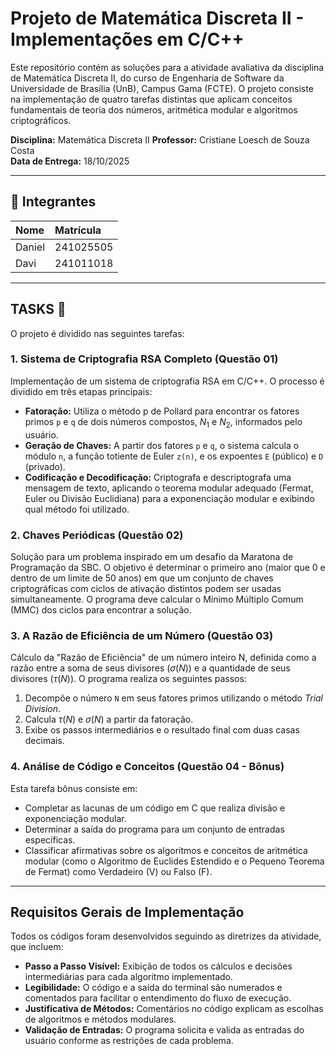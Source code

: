 # Projeto de Matemática Discreta II - Implementações em C/C++

Este repositório contém as soluções para a atividade avaliativa da disciplina de Matemática Discreta II, do curso de Engenharia de Software da Universidade de Brasília (UnB), Campus Gama (FCTE). O projeto consiste na implementação de quatro tarefas distintas que aplicam conceitos fundamentais de teoria dos números, aritmética modular e algoritmos criptográficos.

**Disciplina:** Matemática Discreta II
**Professor:** Cristiane Loesch de Souza Costa   
**Data de Entrega:** 18/10/2025 

---

## 👥 Integrantes

| Nome   | Matrícula  |
| :----- | :--------- |
| Daniel | 241025505  |
| Davi   | 241011018  |

---

##  TASKS 🚀

O projeto é dividido nas seguintes tarefas:

### 1. Sistema de Criptografia RSA Completo (Questão 01)
Implementação de um sistema de criptografia RSA em C/C++. O processo é dividido em três etapas principais:
* **Fatoração:** Utiliza o método p de Pollard para encontrar os fatores primos `p` e `q` de dois números compostos, $N_{1}$ e $N_{2}$, informados pelo usuário.
* **Geração de Chaves:** A partir dos fatores `p` e `q`, o sistema calcula o módulo `n`, a função totiente de Euler `z(n)`, e os expoentes `E` (público) e `D` (privado).
* **Codificação e Decodificação:** Criptografa e descriptografa uma mensagem de texto, aplicando o teorema modular adequado (Fermat, Euler ou Divisão Euclidiana) para a exponenciação modular e exibindo qual método foi utilizado.

### 2. Chaves Periódicas (Questão 02)
Solução para um problema inspirado em um desafio da Maratona de Programação da SBC. O objetivo é determinar o primeiro ano (maior que 0 e dentro de um limite de 50 anos) em que um conjunto de chaves criptográficas com ciclos de ativação distintos podem ser usadas simultaneamente. O programa deve calcular o Mínimo Múltiplo Comum (MMC) dos ciclos para encontrar a solução.

### 3. A Razão de Eficiência de um Número (Questão 03)
Cálculo da "Razão de Eficiência" de um número inteiro N, definida como a razão entre a soma de seus divisores ($\sigma(N)$) e a quantidade de seus divisores ($\tau(N)$). O programa realiza os seguintes passos:
1.  Decompõe o número `N` em seus fatores primos utilizando o método *Trial Division*.
2.  Calcula $\tau(N)$ e $\sigma(N)$ a partir da fatoração.
3.  Exibe os passos intermediários e o resultado final com duas casas decimais.

### 4. Análise de Código e Conceitos (Questão 04 - Bônus)
Esta tarefa bônus consiste em:
* Completar as lacunas de um código em C que realiza divisão e exponenciação modular.
* Determinar a saída do programa para um conjunto de entradas específicas.
* Classificar afirmativas sobre os algoritmos e conceitos de aritmética modular (como o Algoritmo de Euclides Estendido e o Pequeno Teorema de Fermat) como Verdadeiro (V) ou Falso (F).

---

## Requisitos Gerais de Implementação

Todos os códigos foram desenvolvidos seguindo as diretrizes da atividade, que incluem:
* **Passo a Passo Visível:** Exibição de todos os cálculos e decisões intermediárias para cada algoritmo implementado.
* **Legibilidade:** O código e a saída do terminal são numerados e comentados para facilitar o entendimento do fluxo de execução.
* **Justificativa de Métodos:** Comentários no código explicam as escolhas de algoritmos e métodos modulares.
* **Validação de Entradas:** O programa solicita e valida as entradas do usuário conforme as restrições de cada problema.
